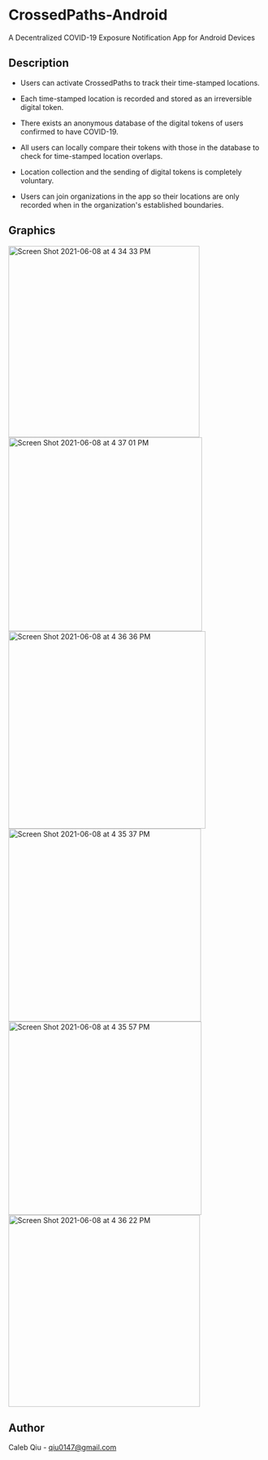 # CrossedPaths-Android
A Decentralized COVID-19 Exposure Notification App for Android Devices
## Description
- Users can activate CrossedPaths to track their time-stamped locations.     

- Each time-stamped location is recorded and stored as an irreversible digital token.   

- There exists an anonymous database of the digital tokens of users confirmed to have COVID-19.   

- All users can locally compare their tokens with those in the database to check for time-stamped location overlaps.   

- Location collection and the sending of digital tokens is completely voluntary.   

- Users can join organizations in the app so their locations are only recorded when in the organization's established boundaries.  

## Graphics
<img width="376" alt="Screen Shot 2021-06-08 at 4 34 33 PM" src="https://user-images.githubusercontent.com/33849821/121258145-8bb00280-c87c-11eb-9d2a-abc8a3fb7670.png">   <img width="381" alt="Screen Shot 2021-06-08 at 4 37 01 PM" src="https://user-images.githubusercontent.com/33849821/121258771-4cce7c80-c87d-11eb-8ac3-0cd9359be6e7.png">
<img width="388" alt="Screen Shot 2021-06-08 at 4 36 36 PM" src="https://user-images.githubusercontent.com/33849821/121258768-4b9d4f80-c87d-11eb-980f-5feaded30f5f.png"><img width="379" alt="Screen Shot 2021-06-08 at 4 35 37 PM" src="https://user-images.githubusercontent.com/33849821/121258565-109b1c00-c87d-11eb-82a4-443fd22767af.png">
<img width="380" alt="Screen Shot 2021-06-08 at 4 35 57 PM" src="https://user-images.githubusercontent.com/33849821/121258756-48a25f00-c87d-11eb-923e-bb5f0711bfd5.png"><img width="377" alt="Screen Shot 2021-06-08 at 4 36 22 PM" src="https://user-images.githubusercontent.com/33849821/121258765-4a6c2280-c87d-11eb-9ebe-7cfef08af646.png"> 

## Author
Caleb Qiu -
qiu0147@gmail.com
